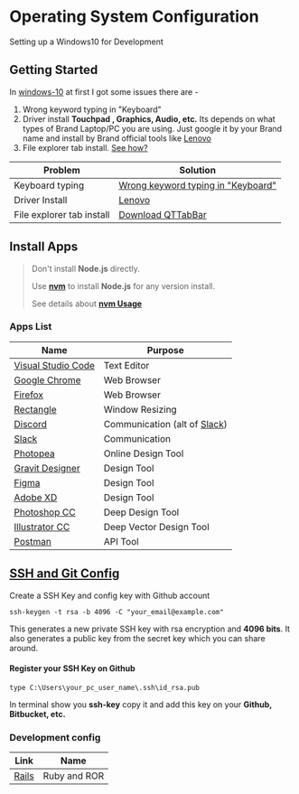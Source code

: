 # Operating System Configuration

Setting up a Windows10 for Development

## Getting Started

In [windows-10](https://www.microsoft.com/en-us/software-download/windows10) at first I got some issues there are - 

1. Wrong keyword typing in "Keyboard"
2. Driver install **Touchpad , Graphics, Audio, etc.** Its depends on what types of Brand Laptop/PC you are using. Just google it by your Brand name and install by Brand official tools like [Lenovo](https://pcsupport.lenovo.com/bd/en/products/laptops-and-netbooks/300-series/320-15isk/downloads/automatic-driver-update)
3. File explorer tab install. [See how?](https://www.youtube.com/watch?v=Dt5JpnF4hW0)

Problem | Solution
------------ | -------------
Keyboard typing | [Wrong keyword typing in "Keyboard"](https://www.youtube.com/watch?v=cT_6uDoq1QI)
Driver Install | [Lenovo](https://pcsupport.lenovo.com/bd/en/products/laptops-and-netbooks/300-series/320-15isk/downloads/automatic-driver-update)
File explorer tab install | [Download QTTabBar](http://qttabbar.wikidot.com/)


## Install Apps

>Don't install **Node.js** directly. 
>
>Use [**nvm**](https://github.com/coreybutler/nvm-windows/releases/download/1.1.7/nvm-setup.zip) to install **Node.js** for any version install.
>
>See details about [**nvm Usage**](https://github.com/coreybutler/nvm-windows)


### Apps List

Name | Purpose
------------ | -------------
[Visual Studio Code](https://visualstudio.microsoft.com/) | Text Editor
[Google Chrome](https://www.google.com/chrome/fast-and-secure/) | Web Browser
[Firefox](https://www.mozilla.org/en-US/firefox/products/) | Web Browser
[Rectangle](https://rectangleapp.com/) | Window Resizing
[Discord](https://discord.com/) | Communication (alt of [Slack](https://slack.com/))
[Slack](https://slack.com/) | Communication
[Photopea](https://www.photopea.com/) | Online Design Tool
[Gravit Designer](https://www.designer.io/en/) | Design Tool
[Figma](https://www.figma.com/) | Design Tool
[Adobe XD](https://www.adobe.com/products/xd.html) | Design Tool
[Photoshop CC](https://www.adobe.com/products/photoshop.html) | Deep Design Tool
[Illustrator CC](https://www.adobe.com/products/illustrator.html) | Deep Vector Design Tool
[Postman](https://www.postman.com/) | API Tool

## [SSH and Git Config](https://dev.to/bdbch/setting-up-ssh-and-git-on-windows-10-2khk)

Create a SSH Key and config key with Github account
```
ssh-keygen -t rsa -b 4096 -C "your_email@example.com"
```
This generates a new private SSH key with rsa encryption and **4096 bits**. It also generates a public key from the secret key which you can share around.

#### Register your SSH Key on Github
```
type C:\Users\your_pc_user_name\.ssh\id_rsa.pub
```
In terminal show you **ssh-key** copy it and add this key on your **Github, Bitbucket, etc.**


### Development config

Link | Name
------------ | -------------
[Rails](https://gorails.com/setup/windows/10) | Ruby and ROR

